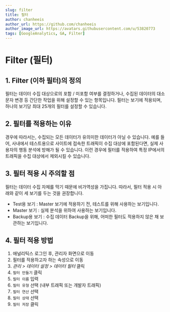 ```yaml
---
slug: filter
title: 필터
author: chanheeis
author_url: https://github.com/chanheeis
author_image_url: https://avatars.githubusercontent.com/u/53820773
tags: [GoogleAnalytics, GA, Filter]
---
```


# Filter (필터)

## 1. Filter (이하 필터)의 정의

필터는 데이터 수집 대상으로의 포함 / 미포함 여부를 결정하거나, 수집된 데이터의 대소문자 변경 등 간단한 작업을 위해 설정할 수 있는 항목입니다. 필터는 보기에 적용되며, 하나의 보기당 최대 25개의 필터를 설정할 수 있습니다.

## 2. 필터를 적용하는 이유

경우에 따라서는, 수집되는 모든 데이터가 유의미한 데이터가 아닐 수 있습니다. 예를 들어, 사내에서 테스트용으로 사이트에 접속한 트래픽이 수집 대상에 포함된다면, 실제 사용자의 행동 분석에 방해가 될 수 있습니다. 이런 경우에 필터를 적용하여 특정 IP에서의 트래픽을 수집 대상에서 제외시킬 수 있습니다.

## 3. 필터 적용 시 주의할 점

필터는 데이터 수집 자체를 막기 때문에 비가역성을 가집니다. 따라서, 필터 적용 시 아래와 같이 세 보기를 두는 것을 권장합니다.

- Test용 보기 : Master 보기에 적용하기 전, 테스트를 위해 사용하는 보기입니다.
- Master 보기 : 실제 분석을 위하여 사용하는 보기입니다.
- Backup용 보기 : 수집 데이터 Backup을 위해, 어떠한 필터도 적용하지 않은 채 보관하는 보기입니다.

## 4. 필터 적용 방법

1. 애널리틱스 로그인 후, 관리자 화면으로 이동
2. 필터를 적용하고자 하는 속성으로 이동
3. *관리 > 데이터 설정 > 데이터 필터* 클릭
4. `필터 만들기` 클릭
5. `필터 이름` 입력
6. `필터 유형` 선택 (내부 트래픽 또는 개발자 트래픽)
7. `필터 연산` 선택
8. `필터 상태` 선택
9. `필터 저장` 클릭

